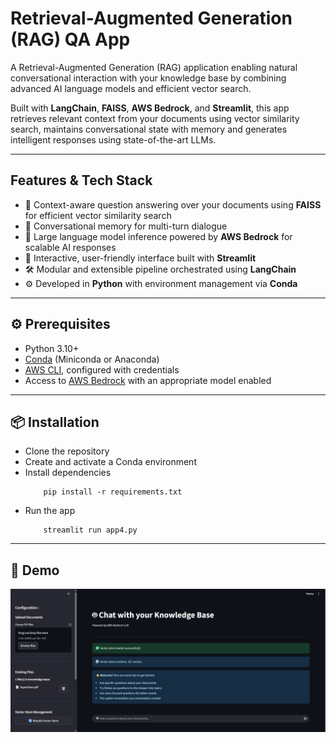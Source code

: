 # Retrieval-Augmented Generation (RAG) QA App

A Retrieval-Augmented Generation (RAG) application enabling natural conversational interaction with your knowledge base by combining advanced AI language models and efficient vector search.

Built with **LangChain**, **FAISS**, **AWS Bedrock**, and **Streamlit**, this app retrieves relevant context from your documents using vector similarity search, maintains conversational state with memory and generates intelligent responses using state-of-the-art LLMs.

---

## Features & Tech Stack

- 🔎 Context-aware question answering over your documents using **FAISS** for efficient vector similarity search  
- 💾 Conversational memory for multi-turn dialogue 
- 🤖 Large language model inference powered by **AWS Bedrock** for scalable AI responses  
- 💬 Interactive, user-friendly interface built with **Streamlit**  
- 🛠️ Modular and extensible pipeline orchestrated using **LangChain**  
- ⚙️ Developed in **Python** with environment management via **Conda**

---

## ⚙️ Prerequisites

- Python 3.10+  
- [Conda](https://docs.conda.io/en/latest/miniconda.html) (Miniconda or Anaconda)  
- [AWS CLI](https://docs.aws.amazon.com/cli/latest/userguide/install-cliv2.html), configured with credentials  
- Access to [AWS Bedrock](https://aws.amazon.com/bedrock/) with an appropriate model enabled

---

## 📦 Installation

- Clone the repository
- Create and activate a Conda environment
- Install dependencies
    ``` 
        pip install -r requirements.txt
    ```
- Run the app
    ```
        streamlit run app4.py
    ```

---

## 📸 Demo

![Demo](demo-pic.jpg)


